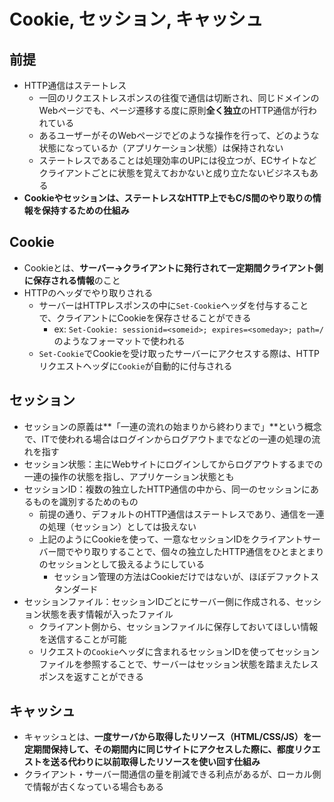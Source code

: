 # Cookie, セッション, キャッシュ
## 前提
- HTTP通信はステートレス
  - 一回のリクエストレスポンスの往復で通信は切断され、同じドメインのWebページでも、ページ遷移する度に原則**全く独立**のHTTP通信が行われている
  - あるユーザーがそのWebページでどのような操作を行って、どのような状態になっているか（アプリケーション状態）は保持されない
  - ステートレスであることは処理効率のUPには役立つが、ECサイトなどクライアントごとに状態を覚えておかないと成り立たないビジネスもある
- **Cookieやセッションは、ステートレスなHTTP上でもC/S間のやり取りの情報を保持するための仕組み**

## Cookie
- Cookieとは、**サーバー→クライアントに発行されて一定期間クライアント側に保存される情報**のこと
- HTTPのヘッダでやり取りされる
  - サーバーはHTTPレスポンスの中に`Set-Cookie`ヘッダを付与することで、クライアントにCookieを保存させることができる
    - ex: `Set-Cookie: sessionid=<someid>; expires=<someday>; path=/`のようなフォーマットで使われる
  - `Set-Cookie`でCookieを受け取ったサーバーにアクセスする際は、HTTPリクエストヘッダに`Cookie`が自動的に付与される
  
## セッション
- セッションの原義は**「一連の流れの始まりから終わりまで」**という概念で、ITで使われる場合はログインからログアウトまでなどの一連の処理の流れを指す
- セッション状態：主にWebサイトにログインしてからログアウトするまでの一連の操作の状態を指し、アプリケーション状態とも
- セッションID：複数の独立したHTTP通信の中から、同一のセッションにあるものを識別するためのもの
  - 前提の通り、デフォルトのHTTP通信はステートレスであり、通信を一連の処理（セッション）としては扱えない
  - 上記のようにCookieを使って、一意なセッションIDをクライアントサーバー間でやり取りすることで、個々の独立したHTTP通信をひとまとまりのセッションとして扱えるようにしている
    - セッション管理の方法はCookieだけではないが、ほぼデファクトスタンダード
- セッションファイル：セッションIDごとにサーバー側に作成される、セッション状態を表す情報が入ったファイル
  - クライアント側から、セッションファイルに保存しておいてほしい情報を送信することが可能
  - リクエストの`Cookie`ヘッダに含まれるセッションIDを使ってセッションファイルを参照することで、サーバーはセッション状態を踏まえたレスポンスを返すことができる
   
## キャッシュ
- キャッシュとは、**一度サーバから取得したリソース（HTML/CSS/JS）を一定期間保持して、その期間内に同じサイトにアクセスした際に、都度リクエストを送る代わりに以前取得したリソースを使い回す仕組み**
- クライアント・サーバー間通信の量を削減できる利点があるが、ローカル側で情報が古くなっている場合もある
